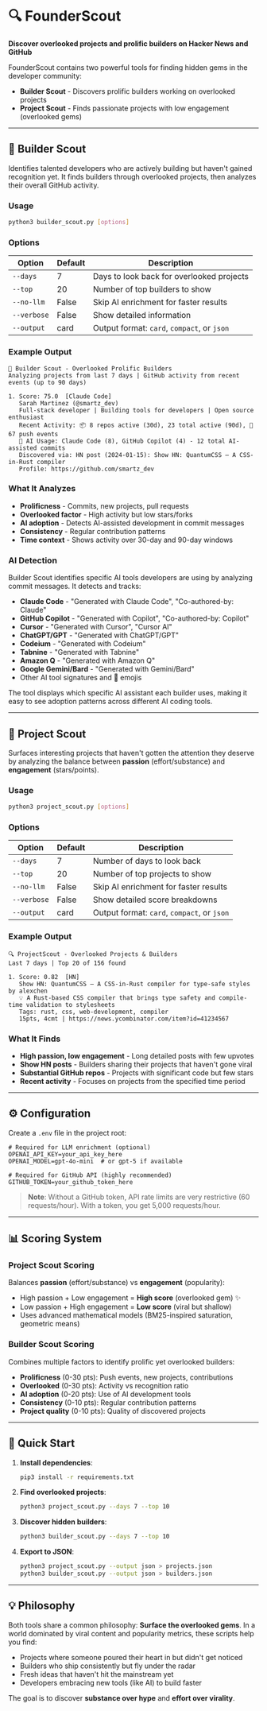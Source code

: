 # 🔍 FounderScout

**Discover overlooked projects and prolific builders on Hacker News and GitHub**

FounderScout contains two powerful tools for finding hidden gems in the developer community:
- **Builder Scout** - Discovers prolific builders working on overlooked projects
- **Project Scout** - Finds passionate projects with low engagement (overlooked gems)

---

## 🔨 Builder Scout

Identifies talented developers who are actively building but haven't gained recognition yet. It finds builders through overlooked projects, then analyzes their overall GitHub activity.

### Usage

```bash
python3 builder_scout.py [options]
```

### Options

| Option | Default | Description |
|--------|---------|-------------|
| `--days` | 7 | Days to look back for overlooked projects |
| `--top` | 20 | Number of top builders to show |
| `--no-llm` | False | Skip AI enrichment for faster results |
| `--verbose` | False | Show detailed information |
| `--output` | card | Output format: `card`, `compact`, or `json` |

### Example Output

```
🔨 Builder Scout - Overlooked Prolific Builders
Analyzing projects from last 7 days | GitHub activity from recent events (up to 90 days)

1. Score: 75.0  [Claude Code]
   Sarah Martinez (@smartz_dev)
   Full-stack developer | Building tools for developers | Open source enthusiast
   Recent Activity: 📦 8 repos active (30d), 23 total active (90d), 💾 67 push events
   🤖 AI Usage: Claude Code (8), GitHub Copilot (4) - 12 total AI-assisted commits
   Discovered via: HN post (2024-01-15): Show HN: QuantumCSS – A CSS-in-Rust compiler
   Profile: https://github.com/smartz_dev
```

### What It Analyzes

- **Prolificness** - Commits, new projects, pull requests
- **Overlooked factor** - High activity but low stars/forks
- **AI adoption** - Detects AI-assisted development in commit messages
- **Consistency** - Regular contribution patterns
- **Time context** - Shows activity over 30-day and 90-day windows

### AI Detection

Builder Scout identifies specific AI tools developers are using by analyzing commit messages. It detects and tracks:
- **Claude Code** - "Generated with Claude Code", "Co-authored-by: Claude"
- **GitHub Copilot** - "Generated with Copilot", "Co-authored-by: Copilot"
- **Cursor** - "Generated with Cursor", "Cursor AI"
- **ChatGPT/GPT** - "Generated with ChatGPT/GPT"
- **Codeium** - "Generated with Codeium"
- **Tabnine** - "Generated with Tabnine"
- **Amazon Q** - "Generated with Amazon Q"
- **Google Gemini/Bard** - "Generated with Gemini/Bard"
- Other AI tool signatures and 🤖 emojis

The tool displays which specific AI assistant each builder uses, making it easy to see adoption patterns across different AI coding tools.

---

## 🎯 Project Scout

Surfaces interesting projects that haven't gotten the attention they deserve by analyzing the balance between **passion** (effort/substance) and **engagement** (stars/points).

### Usage

```bash
python3 project_scout.py [options]
```

### Options

| Option | Default | Description |
|--------|---------|-------------|
| `--days` | 7 | Number of days to look back |
| `--top` | 20 | Number of top projects to show |
| `--no-llm` | False | Skip AI enrichment for faster results |
| `--verbose` | False | Show detailed score breakdowns |
| `--output` | card | Output format: `card`, `compact`, or `json` |

### Example Output

```
🔍 ProjectScout - Overlooked Projects & Builders
Last 7 days | Top 20 of 156 found

1. Score: 0.82  [HN]
   Show HN: QuantumCSS – A CSS-in-Rust compiler for type-safe styles by alexchen
   💡 A Rust-based CSS compiler that brings type safety and compile-time validation to stylesheets
   Tags: rust, css, web-development, compiler
   15pts, 4cmt | https://news.ycombinator.com/item?id=41234567
```

### What It Finds

- **High passion, low engagement** - Long detailed posts with few upvotes
- **Show HN posts** - Builders sharing their projects that haven't gone viral
- **Substantial GitHub repos** - Projects with significant code but few stars
- **Recent activity** - Focuses on projects from the specified time period

---

## ⚙️ Configuration

Create a `.env` file in the project root:

```env
# Required for LLM enrichment (optional)
OPENAI_API_KEY=your_api_key_here
OPENAI_MODEL=gpt-4o-mini  # or gpt-5 if available

# Required for GitHub API (highly recommended)
GITHUB_TOKEN=your_github_token_here
```

> **Note**: Without a GitHub token, API rate limits are very restrictive (60 requests/hour). With a token, you get 5,000 requests/hour.

---

## 📊 Scoring System

### Project Scout Scoring

Balances **passion** (effort/substance) vs **engagement** (popularity):
- High passion + Low engagement = **High score** (overlooked gem) ✨
- Low passion + High engagement = **Low score** (viral but shallow) 
- Uses advanced mathematical models (BM25-inspired saturation, geometric means)

### Builder Scout Scoring

Combines multiple factors to identify prolific yet overlooked builders:
- **Prolificness** (0-30 pts): Push events, new projects, contributions
- **Overlooked** (0-30 pts): Activity vs recognition ratio
- **AI adoption** (0-20 pts): Use of AI development tools
- **Consistency** (0-10 pts): Regular contribution patterns
- **Project quality** (0-10 pts): Quality of discovered projects

---

## 🚀 Quick Start

1. **Install dependencies**:
   ```bash
   pip3 install -r requirements.txt
   ```

2. **Find overlooked projects**:
   ```bash
   python3 project_scout.py --days 7 --top 10
   ```

3. **Discover hidden builders**:
   ```bash
   python3 builder_scout.py --days 7 --top 10
   ```

4. **Export to JSON**:
   ```bash
   python3 project_scout.py --output json > projects.json
   python3 builder_scout.py --output json > builders.json
   ```

---

## 💡 Philosophy

Both tools share a common philosophy: **Surface the overlooked gems**. In a world dominated by viral content and popularity metrics, these scripts help you find:

- Projects where someone poured their heart in but didn't get noticed
- Builders who ship consistently but fly under the radar
- Fresh ideas that haven't hit the mainstream yet
- Developers embracing new tools (like AI) to build faster

The goal is to discover **substance over hype** and **effort over virality**.
